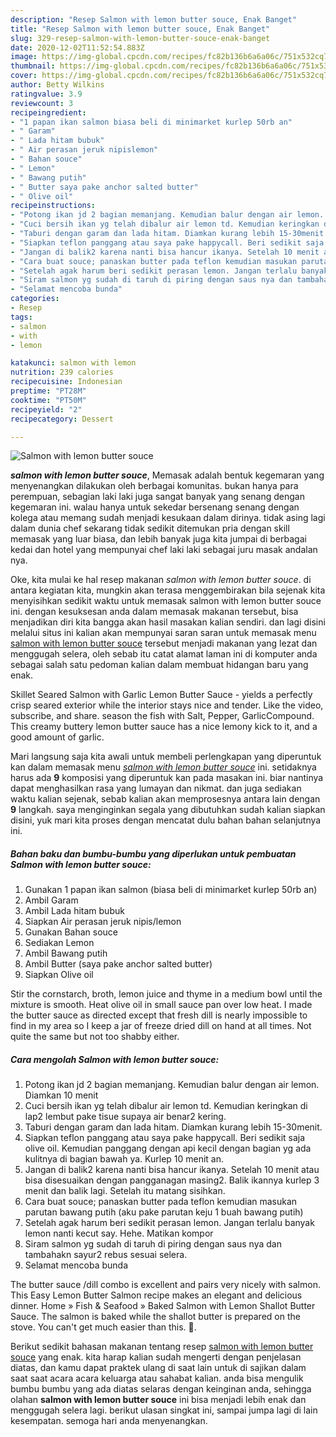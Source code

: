 ```yaml
---
description: "Resep Salmon with lemon butter souce, Enak Banget"
title: "Resep Salmon with lemon butter souce, Enak Banget"
slug: 329-resep-salmon-with-lemon-butter-souce-enak-banget
date: 2020-12-02T11:52:54.883Z
image: https://img-global.cpcdn.com/recipes/fc82b136b6a6a06c/751x532cq70/salmon-with-lemon-butter-souce-foto-resep-utama.jpg
thumbnail: https://img-global.cpcdn.com/recipes/fc82b136b6a6a06c/751x532cq70/salmon-with-lemon-butter-souce-foto-resep-utama.jpg
cover: https://img-global.cpcdn.com/recipes/fc82b136b6a6a06c/751x532cq70/salmon-with-lemon-butter-souce-foto-resep-utama.jpg
author: Betty Wilkins
ratingvalue: 3.9
reviewcount: 3
recipeingredient:
- "1 papan ikan salmon biasa beli di minimarket kurlep 50rb an"
- " Garam"
- " Lada hitam bubuk"
- " Air perasan jeruk nipislemon"
- " Bahan souce"
- " Lemon"
- " Bawang putih"
- " Butter saya pake anchor salted butter"
- " Olive oil"
recipeinstructions:
- "Potong ikan jd 2 bagian memanjang. Kemudian balur dengan air lemon. Diamkan 10 menit"
- "Cuci bersih ikan yg telah dibalur air lemon td. Kemudian keringkan di lap2 lembut pake tisue supaya air benar2 kering."
- "Taburi dengan garam dan lada hitam. Diamkan kurang lebih 15-30menit."
- "Siapkan teflon panggang atau saya pake happycall. Beri sedikit saja olive oil. Kemudian panggang dengan api kecil dengan bagian yg ada kulitnya di bagian bawah ya. Kurlep 10 menit an."
- "Jangan di balik2 karena nanti bisa hancur ikanya. Setelah 10 menit atau bisa disesuaikan dengan pangganagan masing2. Balik ikannya kurlep 3 menit dan balik lagi. Setelah itu matang sisihkan."
- "Cara buat souce; panaskan butter pada teflon kemudian masukan parutan bawang putih (aku pake parutan keju 1 buah bawang putih)"
- "Setelah agak harum beri sedikit perasan lemon. Jangan terlalu banyak lemon nanti kecut say. Hehe. Matikan kompor"
- "Siram salmon yg sudah di taruh di piring dengan saus nya dan tambahakn sayur2 rebus sesuai selera."
- "Selamat mencoba bunda"
categories:
- Resep
tags:
- salmon
- with
- lemon

katakunci: salmon with lemon 
nutrition: 239 calories
recipecuisine: Indonesian
preptime: "PT28M"
cooktime: "PT50M"
recipeyield: "2"
recipecategory: Dessert

---
```



![Salmon with lemon butter souce](https://img-global.cpcdn.com/recipes/fc82b136b6a6a06c/751x532cq70/salmon-with-lemon-butter-souce-foto-resep-utama.jpg)

<b><i>salmon with lemon butter souce</i></b>, Memasak adalah bentuk kegemaran yang menyenangkan dilakukan oleh berbagai komunitas. bukan hanya para perempuan, sebagian laki laki juga sangat banyak yang senang dengan kegemaran ini. walau hanya untuk sekedar bersenang senang dengan kolega atau memang sudah menjadi kesukaan dalam dirinya. tidak asing lagi dalam dunia chef sekarang tidak sedikit ditemukan pria dengan skill memasak yang luar biasa, dan lebih banyak juga kita jumpai di berbagai kedai dan hotel yang mempunyai chef laki laki sebagai juru masak andalan nya.

Oke, kita mulai ke hal resep makanan <i>salmon with lemon butter souce</i>. di antara kegiatan kita, mungkin akan terasa menggembirakan bila sejenak kita menyisihkan sedikit waktu untuk memasak salmon with lemon butter souce ini. dengan kesuksesan anda dalam memasak makanan tersebut, bisa menjadikan diri kita bangga akan hasil masakan kalian sendiri. dan lagi disini melalui situs ini kalian akan mempunyai saran saran untuk memasak menu <u>salmon with lemon butter souce</u> tersebut menjadi makanan yang lezat dan menggugah selera, oleh sebab itu catat alamat laman ini di komputer anda sebagai salah satu pedoman kalian dalam membuat hidangan baru yang enak.

Skillet Seared Salmon with Garlic Lemon Butter Sauce - yields a perfectly crisp seared exterior while the interior stays nice and tender. Like the video, subscribe, and share. season the fish with Salt, Pepper, GarlicCompound. This creamy buttery lemon butter sauce has a nice lemony kick to it, and a good amount of garlic.


Mari langsung saja kita awali untuk membeli perlengkapan yang diperuntuk kan dalam memasak menu <u><i>salmon with lemon butter souce</i></u> ini. setidaknya harus ada <b>9</b> komposisi yang diperuntuk kan pada masakan ini. biar nantinya dapat menghasilkan rasa yang lumayan dan nikmat. dan juga sediakan waktu kalian sejenak, sebab kalian akan memprosesnya antara lain dengan <b>9</b> langkah. saya menginginkan segala yang dibutuhkan sudah kalian siapkan disini, yuk mari kita proses dengan mencatat dulu bahan bahan selanjutnya ini.

<!--inarticleads1-->

##### Bahan baku dan bumbu-bumbu yang diperlukan untuk pembuatan Salmon with lemon butter souce:

1. Gunakan 1 papan ikan salmon (biasa beli di minimarket kurlep 50rb an)
1. Ambil  Garam
1. Ambil  Lada hitam bubuk
1. Siapkan  Air perasan jeruk nipis/lemon
1. Gunakan  Bahan souce
1. Sediakan  Lemon
1. Ambil  Bawang putih
1. Ambil  Butter (saya pake anchor salted butter)
1. Siapkan  Olive oil


Stir the cornstarch, broth, lemon juice and thyme in a medium bowl until the mixture is smooth. Heat olive oil in small sauce pan over low heat. I made the butter sauce as directed except that fresh dill is nearly impossible to find in my area so I keep a jar of freeze dried dill on hand at all times. Not quite the same but not too shabby either. 

<!--inarticleads2-->

##### Cara mengolah Salmon with lemon butter souce:

1. Potong ikan jd 2 bagian memanjang. Kemudian balur dengan air lemon. Diamkan 10 menit
1. Cuci bersih ikan yg telah dibalur air lemon td. Kemudian keringkan di lap2 lembut pake tisue supaya air benar2 kering.
1. Taburi dengan garam dan lada hitam. Diamkan kurang lebih 15-30menit.
1. Siapkan teflon panggang atau saya pake happycall. Beri sedikit saja olive oil. Kemudian panggang dengan api kecil dengan bagian yg ada kulitnya di bagian bawah ya. Kurlep 10 menit an.
1. Jangan di balik2 karena nanti bisa hancur ikanya. Setelah 10 menit atau bisa disesuaikan dengan pangganagan masing2. Balik ikannya kurlep 3 menit dan balik lagi. Setelah itu matang sisihkan.
1. Cara buat souce; panaskan butter pada teflon kemudian masukan parutan bawang putih (aku pake parutan keju 1 buah bawang putih)
1. Setelah agak harum beri sedikit perasan lemon. Jangan terlalu banyak lemon nanti kecut say. Hehe. Matikan kompor
1. Siram salmon yg sudah di taruh di piring dengan saus nya dan tambahakn sayur2 rebus sesuai selera.
1. Selamat mencoba bunda


The butter sauce /dill combo is excellent and pairs very nicely with salmon. This Easy Lemon Butter Salmon recipe makes an elegant and delicious dinner. Home » Fish &amp; Seafood » Baked Salmon with Lemon Shallot Butter Sauce. The salmon is baked while the shallot butter is prepared on the stove. You can&#39;t get much easier than this. 🙂. 

Berikut sedikit bahasan makanan tentang resep <u>salmon with lemon butter souce</u> yang enak. kita harap kalian sudah mengerti dengan penjelasan diatas, dan kamu dapat praktek ulang di saat lain untuk di sajikan dalam saat saat acara acara keluarga atau sahabat kalian. anda bisa mengulik bumbu bumbu yang ada diatas selaras dengan keinginan anda, sehingga olahan <b>salmon with lemon butter souce</b> ini bisa menjadi lebih enak dan menggugah selera lagi. berikut ulasan singkat ini, sampai jumpa lagi di lain kesempatan. semoga hari anda menyenangkan.
